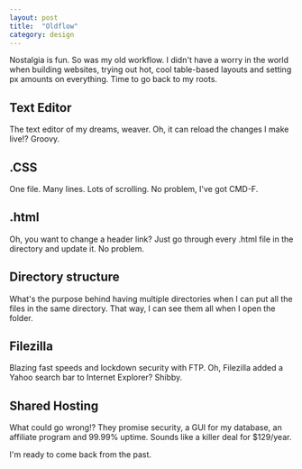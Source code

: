 ```yaml
---
layout: post
title:  "Oldflow"
category: design
---
```


Nostalgia is fun. So was my old workflow. I didn't have a worry in the world when building websites, trying out hot, cool table-based layouts and setting px amounts on everything. Time to go back to my roots.

## Text Editor
The text editor of my dreams, weaver. Oh, it can reload the changes I make live!? Groovy.

## .CSS
One file. Many lines. Lots of scrolling. No problem, I've got CMD-F. 

## .html
Oh, you want to change a header link? Just go through every .html file in the directory and update it. No problem.

## Directory structure
What's the purpose behind having multiple directories when I can put all the files in the same directory. That way, I can see them all when I open the folder. 

## Filezilla
Blazing fast speeds and lockdown security with FTP. Oh, Filezilla added a Yahoo search bar to Internet Explorer? Shibby.

## Shared Hosting
What could go wrong!? They promise security, a GUI for my database, an affiliate program and 99.99% uptime. Sounds like a killer deal for $129/year.

I'm ready to come back from the past. 

